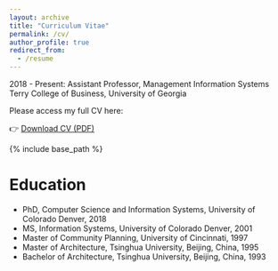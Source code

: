 ```yaml
---
layout: archive
title: "Curriculum Vitae"
permalink: /cv/
author_profile: true
redirect_from:
  - /resume
---
```

2018 - Present: Assistant Professor, Management Information Systems
Terry College of Business, University of Georgia

Please access my full CV here:

👉 [Download CV (PDF)](https://www.terry.uga.edu/wp-content/uploads/Sesay_Vitae_24.pdf)

{% include base_path %}

Education
======
* PhD, Computer Science and Information Systems, University of Colorado Denver, 2018
* MS, Information Systems, University of Colorado Denver, 2001
* Master of Community Planning, University of Cincinnati, 1997
* Master of Architecture, Tsinghua University, Beijing, China, 1995
* Bachelor of Architecture, Tsinghua University, Beijing, China, 1993


